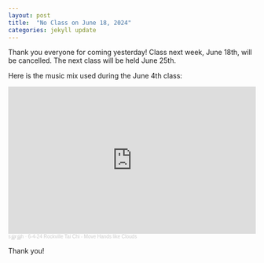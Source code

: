 ```yaml
---
layout: post
title:  "No Class on June 18, 2024"
categories: jekyll update
---
```

Thank you everyone for coming yesterday! Class next week, June 18th, will be cancelled. The next class will be held June 25th.

Here is the music mix used during the June 4th class:

<iframe width="100%" height="300" scrolling="no" frameborder="no" allow="autoplay" src="https://w.soundcloud.com/player/?url=https%3A//api.soundcloud.com/tracks/1840487229&color=%23ff5500&auto_play=false&hide_related=false&show_comments=true&show_user=true&show_reposts=false&show_teaser=true&visual=true"></iframe><div style="font-size: 10px; color: #cccccc;line-break: anywhere;word-break: normal;overflow: hidden;white-space: nowrap;text-overflow: ellipsis; font-family: Interstate,Lucida Grande,Lucida Sans Unicode,Lucida Sans,Garuda,Verdana,Tahoma,sans-serif;font-weight: 100;"><a href="https://soundcloud.com/leisurenoise" title="sஇrஇh" target="_blank" style="color: #cccccc; text-decoration: none;">sஇrஇh</a> · <a href="https://soundcloud.com/leisurenoise/6-4-24-rockville-tai-chi-move-hands-like-clouds" title="6-4-24 Rockville Tai Chi - Move Hands like Clouds" target="_blank" style="color: #cccccc; text-decoration: none;">6-4-24 Rockville Tai Chi - Move Hands like Clouds</a></div>

Thank you!